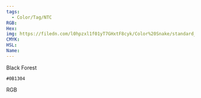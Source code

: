 ```yaml
---
tags:
  - Color/Tag/NTC
RGB:
Hex:
img: https://filedn.com/l0hpzxl1f01yT7GHxtF8cyk/Color%20Snake/standard_csv_to_svg/0B1304.svg
CMYK:
HSL:
Name:
---
```

Black Forest
```palette
#0B1304
```
RGB
